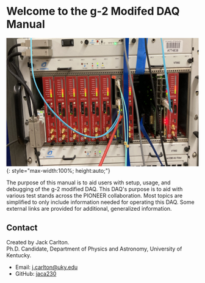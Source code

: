 # Welcome to the g-2 Modifed DAQ Manual

![DAQ_Image](images/DAQ_image.png){: style="max-width:100%; height:auto;"}

The purpose of this manual is to aid users with setup, usage, and debugging of the g-2 modified DAQ. This DAQ's purpose is to aid with various test stands across the PIONEER collaboration. Most topics are simplified to only include information needed for operating this DAQ. Some external links are provided for additional, generalized information.

## Contact
Created by Jack Carlton. <br>
Ph.D. Candidate, Department of Physics and Astronomy, University of Kentucky.

- Email: [j.carlton@uky.edu](mailto:j.carlton@uky.edu)
- GitHub: [jaca230](https://github.com/jaca230)
